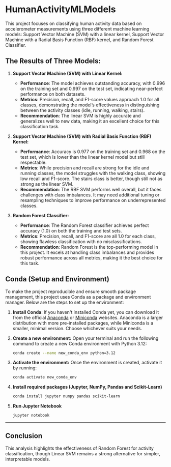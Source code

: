 # HumanActivityMLModels

This project focuses on classifying human activity data based on accelerometer measurements using three different machine learning models: Support Vector Machine (SVM) with a linear kernel, Support Vector Machine with a Radial Basis Function (RBF) kernel, and Random Forest Classifier.

## The Results of Three Models:

1. **Support Vector Machine (SVM) with Linear Kernel:**
   - **Performance**: The model achieves outstanding accuracy, with 0.996 on the training set and 0.997 on the test set, indicating near-perfect performance on both datasets.
   - **Metrics**: Precision, recall, and F1-score values approach 1.0 for all classes, demonstrating the model’s effectiveness in distinguishing between the activity classes (idle, running, walking, stairs).
   - **Recommendation**: The linear SVM is highly accurate and generalizes well to new data, making it an excellent choice for this classification task.

2. **Support Vector Machine (SVM) with Radial Basis Function (RBF) Kernel:**
   - **Performance**: Accuracy is 0.977 on the training set and 0.968 on the test set, which is lower than the linear kernel model but still respectable.
   - **Metrics**: While precision and recall are strong for the idle and running classes, the model struggles with the walking class, showing low recall and F1-score. The stairs class is better, though still not as strong as the linear SVM.
   - **Recommendation**: The RBF SVM performs well overall, but it faces challenges with class imbalances. It may need additional tuning or resampling techniques to improve performance on underrepresented classes.

3. **Random Forest Classifier:**
   - **Performance**: The Random Forest classifier achieves perfect accuracy (1.0) on both the training and test sets.
   - **Metrics**: Precision, recall, and F1-score are all 1.0 for each class, showing flawless classification with no misclassifications.
   - **Recommendation**: Random Forest is the top-performing model in this project. It excels at handling class imbalances and provides robust performance across all metrics, making it the best choice for this task.



## Conda (Setup and Environment)

To make the project reproducible and ensure smooth package management, this project uses Conda as a package and environment manager. Below are the steps to set up the environment:


1. **Install Conda**:
If you haven't installed Conda yet, you can download it from the official [Anaconda](https://www.anaconda.com/products/individual) or [Miniconda](https://docs.conda.io/en/latest/miniconda.html) websites. Anaconda is a larger distribution with more pre-installed packages, while Miniconda is a smaller, minimal version. Choose whichever suits your needs.

2. **Create a new environment:** Open your terminal and run the following command to create a new Conda environment with Python 3.12:

    ```bash
    conda create --name new_conda_env python=3.12
    ```

3. **Activate the environment:** Once the environment is created, activate it by running:

    ```bash
    conda activate new_conda_env
    ```

4. **Install required packages (Jupyter, NumPy, Pandas and Scikit-Learn)**

    ```bash
    conda install jupyter numpy pandas scikit-learn
    ```

5. **Run Jupyter Notebook**

    ```bash
    jupyter notebook
    ```

***
## Conclusion

This analysis highlights the effectiveness of Random Forest for activity classification, though Linear SVM remains a strong alternative for simpler, interpretable models.